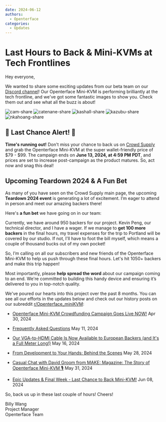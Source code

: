 ```yaml
---
date: 2024-06-12
authors:
  - Openterface
categories:
  - Updates
---
```


# Last Hours to Back & Mini-KVMs at Tech Frontlines

Hey everyone,

We wanted to share some exciting updates from our beta team on our [Discord channel](/discord)! Our Openterface Mini-KVM is performing brilliantly at the tech frontline, and we've got some fantastic images to show you. Check them out and see what all the buzz is about!

![cam-share](https://www.crowdsupply.com/img/bed9/41ac90fd-1074-49e0-a081-f9798610bed9/cam-share_jpg_md-xl.jpg)
![catenane-share](https://www.crowdsupply.com/img/b9ed/4144b488-9442-44e2-9bad-f07daa56b9ed/catenane-share_jpg_gallery-lg.jpg)
![kashall-share](https://www.crowdsupply.com/img/17f2/d5f31dbb-f51e-4813-ab79-29194ea717f2/kashall-share_jpg_gallery-lg.jpg)
![kazubu-share](https://www.crowdsupply.com/img/23e5/6aadfd66-756d-4f42-944d-dc2e95dd23e5/kazubu-share_jpg_gallery-lg.jpg)
![nkahoang-share](https://www.crowdsupply.com/img/50bc/6318ed70-11f6-4640-b73b-f435267950bc/nkahoang-share_jpg_gallery-lg.jpg)

## 🚨 Last Chance Alert! 🚨

**Time's running out!** Don't miss your chance to back us on [Crowd Supply](https://www.crowdsupply.com/techxartisan/openterface-mini-kvm) and grab the Openterface Mini-KVM at the super wallet-friendly price of $79 - $99. The campaign ends on **June 13, 2024, at 4:59 PM PDT**, and prices are set to increase post-campaign as the product matures. So, act now and snag this deal!

## Upcoming Teardown 2024 & A Fun Bet

As many of you have seen on the Crowd Supply main page, the upcoming **Teardown 2024 event** is generating a lot of excitement. I’m eager to attend in person and meet our amazing backers there!

Here's **a fun bet** we have going on in our team: 

Currently, we have around 950 backers for our project. Kevin Peng, our technical director, and I have a wager. If we manage to **get 100 more backers** in the final hours, my travel expenses for the trip to Portland will be covered by our studio. If not, I'll have to foot the bill myself, which means a couple of thousand bucks out of my own pocket!

So, I’m calling on all our subscribers and new friends of the Openterface Mini-KVM to help us push through these final hours. Let's hit 1050+ backers and make this trip happen!

Most importantly, please **help spread the word** about our campaign coming to an end. We're committed to building this handy device and ensuring it’s delivered to you in top-notch quality.

We've poured our hearts into this project over the past 8 months. You can see all our efforts in the updates below and check out our history posts on our subreddit [r/Openterface_miniKVM](https://www.reddit.com/r/Openterface_miniKVM/):

- [Openterface Mini-KVM Crowdfunding Campaign Goes Live NOW!](https://www.crowdsupply.com/techxartisan/openterface-mini-kvm/updates/openterface-mini-kvm-crowdfunding-campaign-goes-live-now) Apr 30, 2024

- [Frequently Asked Questions](https://www.crowdsupply.com/techxartisan/openterface-mini-kvm/updates/frequently-asked-questions) May 11, 2024

- [Our VGA-to-HDMI Cable Is Now Available to European Backers (and It's a Full Meter Long!)](https://www.crowdsupply.com/techxartisan/openterface-mini-kvm/updates/our-vga-to-hdmi-cable-is-now-available-to-european-backers-and-its-a-full-meter-long) May 16, 2024

- [From Development to Your Hands: Behind the Scenes](https://www.crowdsupply.com/techxartisan/openterface-mini-kvm/updates/from-development-to-your-hands-behind-the-scenes) May 28, 2024

- [Casual Chat with David Groom from MAKE: Magazine: The Story of Openterface Mini-KVM 🎙️](https://www.crowdsupply.com/techxartisan/openterface-mini-kvm/updates/casual-chat-with-david-groom-from-make-magazine-the-story-of-openterface-mini-kvm) May 31, 2024

- [Epic Updates & Final Week - Last Chance to Back Mini-KVM!](https://www.crowdsupply.com/techxartisan/openterface-mini-kvm/updates/epic-updates-and-final-week-last-chance-to-back-mini-kvm) Jun 08, 2024

So, back us up in these last couple of hours! Cheers!

Billy Wang  
Project Manager  
Openterface Team